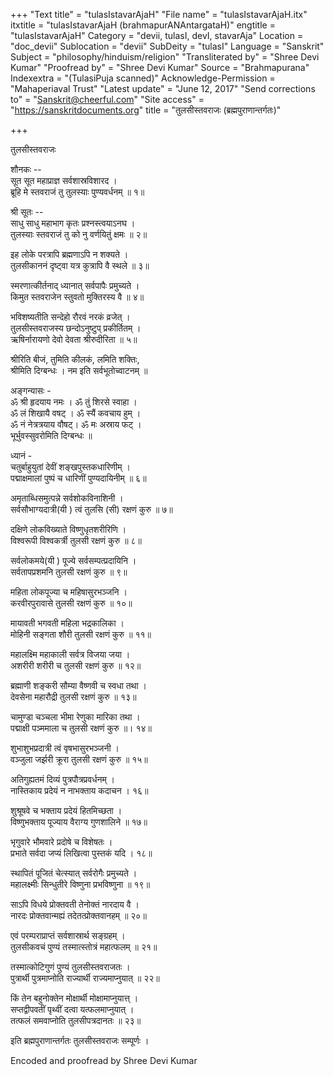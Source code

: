 +++
"Text title" = "tulasIstavarAjaH"
"File name" = "tulasIstavarAjaH.itx"
itxtitle = "tulasIstavarAjaH (brahmapurANAntargataH)"
engtitle = "tulasIstavarAjaH"
Category = "devii, tulasI, devI, stavarAja"
Location = "doc_devii"
Sublocation = "devii"
SubDeity = "tulasI"
Language = "Sanskrit"
Subject = "philosophy/hinduism/religion"
"Transliterated by" = "Shree Devi Kumar"
"Proofread by" = "Shree Devi Kumar"
Source = "Brahmapurana"
Indexextra = "(TulasiPuja scanned)"
Acknowledge-Permission = "Mahaperiaval Trust"
"Latest update" = "June 12, 2017"
"Send corrections to" = "Sanskrit@cheerful.com"
"Site access" = "https://sanskritdocuments.org"
title = "तुलसीस्तवराजः (ब्रह्मपुराणान्तर्गतः)"

+++
  
 तुलसीस्तवराजः   
  
शौनकः --  
सूत सूत महाप्राज्ञ सर्वशास्रविशारद ।  
ब्रूहि मे स्तवराजं तु तुलस्याः पुण्यवर्धनम् ॥ १॥  
  
श्री सूतः --  
साधु साधु महाभाग कृतः प्रश्नस्त्वयाऽनघ ।  
तुलस्याः स्तवराजं तु को नु वर्णयितुं क्षमः ॥ २॥  
  
इह लोके परत्रापि ब्रह्मणाऽपि न शक्यते ।  
तुलसीकाननं दृष्ट्वा यत्र कुत्रापि वै स्थले ॥ ३॥  
  
स्मरणात्कीर्तनाद् ध्यानात् सर्वपापैः प्रमुच्यते ।  
किमुत स्तवराजेन स्तुवतो मुक्तिरस्य वै ॥ ४॥  
  
भविशष्यतीति सन्देहो रौरवं नरकं व्रजेत् ।  
तुलसीस्तवराजस्य छन्दोऽनुष्टुप् प्रकीर्तितम् ।  
ऋषिर्नारायणो देवो देवता श्रीरुदीरिता ॥ ५॥  
  
श्रीरिति बीजं, तुमिति कीलकं, लमिति शक्तिः,  
श्रीमिति दिग्बन्धः । नम इति सर्वभूतोच्वाटनम् ॥  
  
अङ्गन्यासः -  
ॐ श्री हृदयाय नमः । ॐ तुं शिरसे स्वाहा ।  
ॐ लं शिखायै वषट् । ॐ स्यैं कवचाय हुम् ।  
ॐ नं नेत्रत्रयाय वौषट्। ॐ मः अस्राय फट् ।  
भूर्भुवस्सुवरोमिति दिग्बन्धः ॥  
  
ध्यानं -  
चतुर्बाहुयुतां देवीं शङ्खपुस्तकधारिणीम् ।  
पद्माक्षमालां पुष्पं च धारिणीं पुण्यदायिनीम् ॥ ६॥  
  
अमृताब्धिसमुत्पन्ने सर्वशोकविनाशिनी ।  
सर्वसौभाग्यदात्री(यी ) त्वं तुलसि (सी) रक्षणं कुरु ॥ ७॥  
  
दक्षिणे लोकविख्याते विष्णुधृतशरीरिणि ।  
विश्वरूपी विश्वकर्त्री तुलसी रक्षणं कुरु ॥ ८॥  
  
सर्वलोकमये(यी ) पूज्ये सर्वसम्पत्प्रदायिनि ।  
सर्वतापप्रशमनि तुलसी रक्षणं कुरु ॥ ९॥  
  
महिता लोकपूज्या च महिषासुरभञ्जनि ।  
करवीरपुरावासे तुलसी रक्षणं कुरु ॥ १०॥  
  
मायावती भगवती महिला भद्रकालिका ।  
मोहिनी सङ्गता शौरी तुलसी रक्षणं कुरु ॥ ११॥  
  
महालक्ष्मि महाकाली सर्वत्र विजया जया ।  
अशरीरी शरीरी च तुलसी रक्षणं कुरु ॥ १२॥  
  
ब्रह्माणी शङ्करी सौम्या वैष्णवी च स्वधा तथा ।  
देवसेना महारौद्री तुलसी रक्षणं कुरु ॥ १३॥  
  
चामुण्डा चञ्चला भीमा रेणुका मारिका तथा ।  
पद्माक्षी पञ्ममाला च तुलसी रक्षणं कुरु ॥। १४॥  
  
शुभाशुभप्रदात्री त्वं वृषभासुरभञ्जनी ।  
वञ्जुला जर्झरी क्रूरा तुलसी रक्षणं कुरु ॥ १५॥  
  
अतिगुह्यतमं दिव्यं पुत्रपौत्रप्रवर्धनम् ।  
नास्तिकाय प्रदेयं न नाभक्ताय कदाचन । १६॥  
  
शुश्रूषवे च भक्ताय प्रदेयं हितमिच्छता ।  
विष्णुभक्ताय पूज्याय वैराग्य गुणशालिने ॥ १७॥  
  
भृगुवारे भौमवारे प्रदोषे च विशेषतः ।  
प्रभाते सर्वदा जप्यं लिखित्वा पुस्तकं यदि । १८॥  
  
स्थापितं पूजितं चेत्स्यात् सर्वरोगैः प्रमुच्यते ।  
महालक्ष्मीः सिन्धुतीरे विष्णुना प्रभविष्णुना ॥ १९॥  
  
साऽपि विधये प्रोक्तवती तेनोक्तं नारदाय वै ।  
नारदः प्रोक्तवान्मह्यं तदेतत्प्रोक्तवानहम् ॥ २०॥  
  
एवं परम्पराप्राप्तं सर्वशास्रार्थ सङ्ग्रहम् ।  
तुलसीकवचं पुण्यं तस्मात्स्तोत्रं महात्फलम् ॥ २१॥  
  
तस्मात्कोटिगुणं पुण्यं तुलसीस्तवराजतः ।  
पुत्रार्थी पुत्रमाप्नोति राज्यार्थी राज्यमाप्नुयात् ॥ २२॥  
  
किं तेन बहुनोक्तेन मोक्षार्थी मोक्षामाप्नुयात्त् ।  
सप्तद्वीपवतीं पृथ्वीं दत्वा यत्फलमाप्नुयात् ।  
तत्फलं समवाप्नोति तुलसीपत्रदानतः ॥ २३॥  
  
इति ब्रह्मपुराणान्तर्गतः तुलसीस्तवराजः सम्पूर्णः ।  
  
Encoded and proofread by Shree Devi Kumar  
  
